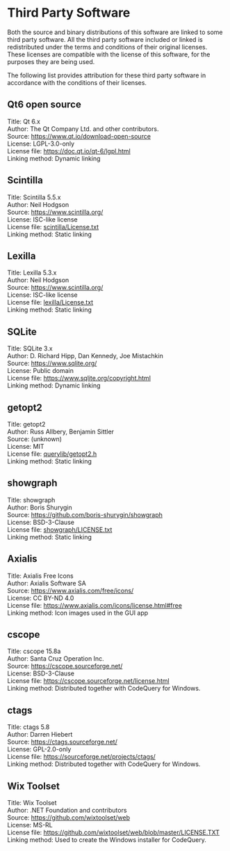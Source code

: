Third Party Software
====================

Both the source and binary distributions of this software are linked to some 
third party software. All the third party software included or linked is 
redistributed under the terms and conditions of their original licenses.
These licenses are compatible with the license of this software, 
for the purposes they are being used.

The following list provides attribution for these third party software
in accordance with the conditions of their licenses.

Qt6 open source
---------------
Title: Qt 6.x     
Author: The Qt Company Ltd. and other contributors.     
Source: https://www.qt.io/download-open-source     
License: LGPL-3.0-only     
License file: https://doc.qt.io/qt-6/lgpl.html     
Linking method: Dynamic linking


Scintilla
---------
Title: Scintilla 5.5.x     
Author: Neil Hodgson     
Source: https://www.scintilla.org/     
License: ISC-like license     
License file: [scintilla/License.txt](scintilla/License.txt)       
Linking method: Static linking

Lexilla
-------
Title: Lexilla 5.3.x     
Author: Neil Hodgson     
Source: https://www.scintilla.org/     
License: ISC-like license     
License file: [lexilla/License.txt](lexilla/License.txt)       
Linking method: Static linking


SQLite
-------
Title: SQLite 3.x     
Author: D. Richard Hipp, Dan Kennedy, Joe Mistachkin     
Source: https://www.sqlite.org/     
License: Public domain     
License file: https://www.sqlite.org/copyright.html     
Linking method: Dynamic linking

getopt2
-------
Title: getopt2     
Author: Russ Allbery, Benjamin Sittler     
Source: (unknown)     
License: MIT      
License file: [querylib/getopt2.h](querylib/getopt2.h)     
Linking method: Static linking

showgraph
---------
Title: showgraph     
Author: Boris Shurygin     
Source: https://github.com/boris-shurygin/showgraph     
License: BSD-3-Clause     
License file: [showgraph/LICENSE.txt](showgraph/LICENSE.txt)      
Linking method: Static linking


Axialis
-------
Title: Axialis Free Icons     
Author: Axialis Software SA     
Source: https://www.axialis.com/free/icons/     
License: CC BY-ND 4.0     
License file: https://www.axialis.com/icons/license.html#free     
Linking method: Icon images used in the GUI app


cscope
------
Title: cscope 15.8a     
Author: Santa Cruz Operation Inc.     
Source: https://cscope.sourceforge.net/      
License: BSD-3-Clause     
License file: https://cscope.sourceforge.net/license.html      
Linking method: Distributed together with CodeQuery for Windows.


ctags
-----
Title: ctags 5.8      
Author: Darren Hiebert       
Source: https://ctags.sourceforge.net/       
License: GPL-2.0-only        
License file: https://sourceforge.net/projects/ctags/         
Linking method: Distributed together with CodeQuery for Windows.

Wix Toolset
-----------
Title: Wix Toolset     
Author: .NET Foundation and contributors     
Source: https://github.com/wixtoolset/web      
License: MS-RL      
License file: https://github.com/wixtoolset/web/blob/master/LICENSE.TXT       
Linking method: Used to create the Windows installer for CodeQuery.
